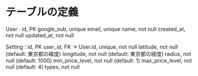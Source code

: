 # テーブルの定義
User :
    id, PK
    google_sub, unique
    email, unique
    name, not null
    created_at, not null
    updated_at, not null

Setting :
    id, PK
    user_id, FK -> User.id, unique, not null
    latitude, not null (default: 東京都の緯度)
    longitude, not null (default: 東京都の経度)
    radius, not null (default: 1000)
    min_price_level, not null (default: 1)
    max_price_level, not null (default: 4)
    types, not null